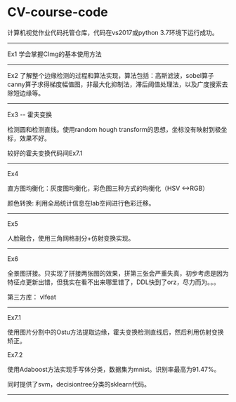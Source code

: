 # CV-course-code
计算机视觉作业代码托管仓库，代码在vs2017或python 3.7环境下运行成功。

----
Ex1 学会掌握CImg的基本使用方法

----
Ex2 了解整个边缘检测的过程和算法实现，算法包括：高斯滤波，sobel算子canny算子求得梯度幅值图，非最大化抑制法，滞后阈值处理法，以及广度搜索去除短边缘等。

---

Ex3 -- 霍夫变换

检测圆和检测直线。使用random hough transform的思想，坐标没有映射到极坐标，效果不好。

较好的霍夫变换代码间Ex7.1

----

Ex4  

直方图均衡化：灰度图均衡化，彩色图三种方式的均衡化（HSV <->RGB）

颜色转换: 利用全局统计信息在lab空间进行色彩迁移。

---

Ex5

人脸融合，使用三角网格剖分+仿射变换实现。

---

Ex6 

全景图拼接。只实现了拼接两张图的效果，拼第三张会严重失真，初步考虑是因为特征点更新出错，但我实在看不出来哪里错了，DDL快到了orz，尽力而为。。。

第三方库： vlfeat 

---

Ex7.1

使用图片分割中的Ostu方法提取边缘，霍夫变换检测直线后，然后利用仿射变换矫正。

Ex7.2 

使用Adaboost方法实现手写体分类，数据集为mnist。识别率最高为91.47%。

同时提供了svm，decisiontree分类的sklearn代码。

----

